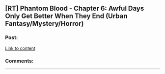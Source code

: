 ## [RT] Phantom Blood - Chapter 6: Awful Days Only Get Better When They End (Urban Fantasy/Mystery/Horror)

### Post:

[Link to content](https://www.fictionpress.com/s/3295336/6/Phantom-Blood)

### Comments:

---

